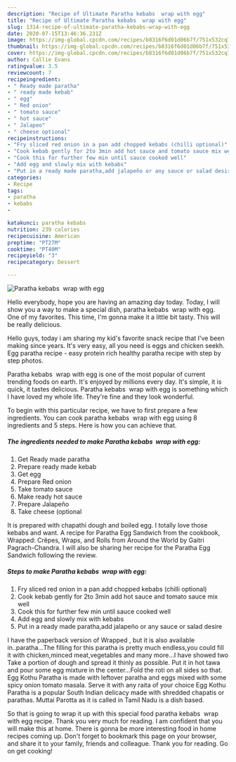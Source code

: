 ```yaml
---
description: "Recipe of Ultimate Paratha kebabs  wrap with egg"
title: "Recipe of Ultimate Paratha kebabs  wrap with egg"
slug: 1314-recipe-of-ultimate-paratha-kebabs-wrap-with-egg
date: 2020-07-15T13:46:36.231Z
image: https://img-global.cpcdn.com/recipes/b8316f6d01d06b7f/751x532cq70/paratha-kebabs-wrap-with-egg-recipe-main-photo.jpg
thumbnail: https://img-global.cpcdn.com/recipes/b8316f6d01d06b7f/751x532cq70/paratha-kebabs-wrap-with-egg-recipe-main-photo.jpg
cover: https://img-global.cpcdn.com/recipes/b8316f6d01d06b7f/751x532cq70/paratha-kebabs-wrap-with-egg-recipe-main-photo.jpg
author: Callie Evans
ratingvalue: 3.5
reviewcount: 7
recipeingredient:
- " Ready made paratha"
- " ready made kebab"
- " egg"
- " Red onion"
- " tomato sauce"
- " hot sauce"
- " Jalapeo"
- " cheese optional"
recipeinstructions:
- "Fry sliced red onion in a pan add chopped kebabs (chilli optional)"
- "Cook kebab gently for 2to 3min add hot sauce and tomato sauce mix well"
- "Cook this for further few min until sauce cooked well"
- "Add egg and slowly mix with kebabs"
- "Put in a ready made paratha,add jalapeño or any sauce or salad desire"
categories:
- Recipe
tags:
- paratha
- kebabs
- 

katakunci: paratha kebabs  
nutrition: 239 calories
recipecuisine: American
preptime: "PT27M"
cooktime: "PT40M"
recipeyield: "3"
recipecategory: Dessert

---
```



![Paratha kebabs  wrap with egg](https://img-global.cpcdn.com/recipes/b8316f6d01d06b7f/751x532cq70/paratha-kebabs-wrap-with-egg-recipe-main-photo.jpg)

Hello everybody, hope you are having an amazing day today. Today, I will show you a way to make a special dish, paratha kebabs  wrap with egg. One of my favorites. This time, I'm gonna make it a little bit tasty. This will be really delicious.

Hello guys, today i am sharing my kid&#39;s favorite snack recipe that I&#39;ve been making since years. It&#39;s very easy, all you need is eggs and chicken seekh. Egg paratha recipe - easy protein rich healthy paratha recipe with step by step photos.

Paratha kebabs  wrap with egg is one of the most popular of current trending foods on earth. It's enjoyed by millions every day. It's simple, it is quick, it tastes delicious. Paratha kebabs  wrap with egg is something which I have loved my whole life. They're fine and they look wonderful.


To begin with this particular recipe, we have to first prepare a few ingredients. You can cook paratha kebabs  wrap with egg using 8 ingredients and 5 steps. Here is how you can achieve that.

<!--inarticleads1-->

##### The ingredients needed to make Paratha kebabs  wrap with egg:

1. Get  Ready made paratha
1. Prepare  ready made kebab
1. Get  egg
1. Prepare  Red onion
1. Take  tomato sauce
1. Make ready  hot sauce
1. Prepare  Jalapeño
1. Take  cheese (optional


It is prepared with chapathi dough and boiled egg. I totally love those kebabs and want. A recipe for Paratha Egg Sandwich from the cookbook, Wrapped: Crêpes, Wraps, and Rolls from Around the World by Gaitri Pagrach-Chandra. I will also be sharing her recipe for the Paratha Egg Sandwich following the review. 

<!--inarticleads2-->

##### Steps to make Paratha kebabs  wrap with egg:

1. Fry sliced red onion in a pan add chopped kebabs (chilli optional)
1. Cook kebab gently for 2to 3min add hot sauce and tomato sauce mix well
1. Cook this for further few min until sauce cooked well
1. Add egg and slowly mix with kebabs
1. Put in a ready made paratha,add jalapeño or any sauce or salad desire


I have the paperback version of Wrapped , but it is also available in..paratha…The filling for this paratha is pretty much endless,you could fill it with chicken,minced meat,vegetables and many more…I have showed two Take a portion of dough and spread it thinly as possible. Put it in hot tawa and pour some egg mixture in the center…Fold the roti on all sides so that. Egg Kothu Paratha is made with leftover paratha and eggs mixed with some spicy onion tomato masala. Serve it with any raita of your choice Egg Kothu Paratha is a popular South Indian delicacy made with shredded chapatis or parathas. Muttai Parotta as it is called in Tamil Nadu is a dish based. 

So that is going to wrap it up with this special food paratha kebabs  wrap with egg recipe. Thank you very much for reading. I am confident that you will make this at home. There is gonna be more interesting food in home recipes coming up. Don't forget to bookmark this page on your browser, and share it to your family, friends and colleague. Thank you for reading. Go on get cooking!

